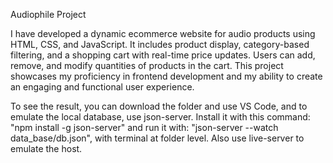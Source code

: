 Audiophile Project


I have developed a dynamic ecommerce website for audio products using HTML, CSS, and JavaScript. It includes product display, category-based filtering, and a shopping cart with real-time price updates. Users can add, remove, and modify quantities of products in the cart. This project showcases my proficiency in frontend development and my ability to create an engaging and functional user experience.




To see the result, you can download the folder and use VS Code, and to emulate the local database, use json-server. Install it with this command: "npm install -g json-server" and run it with: "json-server --watch data_base/db.json", with terminal at folder level. 
Also use live-server to emulate the host.

